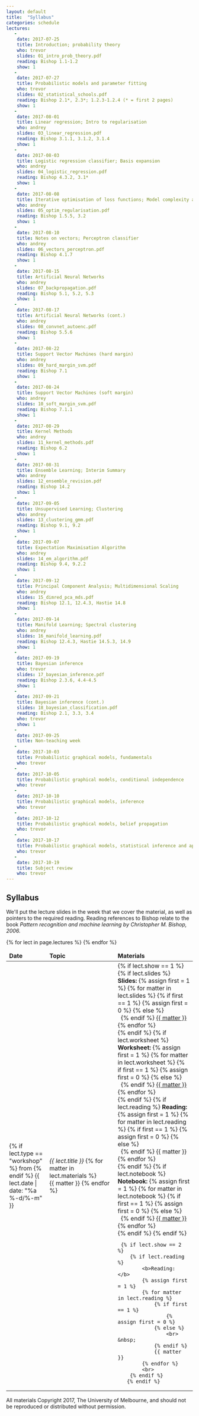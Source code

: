 ```yaml
---
layout: default
title:  "Syllabus"
categories: schedule
lectures:
   -
    date: 2017-07-25
    title: Introduction; probability theory
    who: trevor
    slides: 01_intro_prob_theory.pdf
    reading: Bishop 1.1-1.2
    show: 1
   -
    date: 2017-07-27
    title: Probabilistic models and parameter fitting
    who: trevor
    slides: 02_statistical_schools.pdf
    reading: Bishop 2.1*, 2.3*; 1.2.3-1.2.4 (* = first 2 pages)
    show: 1
   -
    date: 2017-08-01
    title: Linear regression; Intro to regularisation
    who: andrey
    slides: 03_linear_regression.pdf
    reading: Bishop 3.1.1, 3.1.2, 3.1.4
    show: 1
   -
    date: 2017-08-03
    title: Logistic regression classifier; Basis expansion
    who: andrey
    slides: 04_logistic_regression.pdf
    reading: Bishop 4.3.2, 3.1*
    show: 1
   -
    date: 2017-08-08
    title: Iterative optimisation of loss functions; Model complexity and bias-variance analysis
    who: andrey
    slides: 05_optim_regularisation.pdf
    reading: Bishop 1.5.5, 3.2
    show: 1
   -
    date: 2017-08-10
    title: Notes on vectors; Perceptron classifier
    who: andrey
    slides: 06_vectors_perceptron.pdf
    reading: Bishop 4.1.7
    show: 1
   -
    date: 2017-08-15
    title: Artificial Neural Networks
    who: andrey
    slides: 07_backpropagation.pdf
    reading: Bishop 5.1, 5.2, 5.3
    show: 1
   -
    date: 2017-08-17
    title: Artificial Neural Networks (cont.)
    who: andrey
    slides: 08_convnet_autoenc.pdf
    reading: Bishop 5.5.6
    show: 1
   -
    date: 2017-08-22
    title: Support Vector Machines (hard margin)
    who: andrey
    slides: 09_hard_margin_svm.pdf
    reading: Bishop 7.1
    show: 1
   -
    date: 2017-08-24
    title: Support Vector Machines (soft margin)
    who: andrey
    slides: 10_soft_margin_svm.pdf
    reading: Bishop 7.1.1
    show: 1
   -
    date: 2017-08-29
    title: Kernel Methods
    who: andrey
    slides: 11_kernel_methods.pdf
    reading: Bishop 6.2
    show: 1
   -
    date: 2017-08-31
    title: Ensemble Learning; Interim Summary
    who: andrey
    slides: 12_ensemble_revision.pdf
    reading: Bishop 14.2
    show: 1
   -
    date: 2017-09-05
    title: Unsupervised Learning; Clustering
    who: andrey
    slides: 13_clustering_gmm.pdf
    reading: Bishop 9.1, 9.2
    show: 1
   -
    date: 2017-09-07
    title: Expectation Maximisation Algorithm
    who: andrey
    slides: 14_em_algorithm.pdf
    reading: Bishop 9.4, 9.2.2
    show: 1
   -
    date: 2017-09-12
    title: Principal Component Analysis; Multidimensional Scaling
    who: andrey
    slides: 15_dimred_pca_mds.pdf
    reading: Bishop 12.1, 12.4.3, Hastie 14.8
    show: 1
   -
    date: 2017-09-14
    title: Manifold Learning; Spectral clustering
    who: andrey
    slides: 16_manifold_learning.pdf
    reading: Bishop 12.4.3, Hastie 14.5.3, 14.9
    show: 1
   -
    date: 2017-09-19
    title: Bayesian inference
    who: trevor
    slides: 17_bayesian_inference.pdf
    reading: Bishop 2.3.6, 4.4-4.5
    show: 1
   -
    date: 2017-09-21
    title: Bayesian inference (cont.)
    slides: 18_bayesian_classification.pdf
    reading: Bishop 2.1, 3.3, 3.4
    who: trevor
    show: 1
   -
    date: 2017-09-25
    title: Non-teaching week
   -
    date: 2017-10-03
    title: Probabilistic graphical models, fundamentals
    who: trevor
   -
    date: 2017-10-05
    title: Probabilistic graphical models, conditional independence 
    who: trevor
   -
    date: 2017-10-10
    title: Probabilistic graphical models, inference
    who: trevor
   -
    date: 2017-10-12
    title: Probabilistic graphical models, belief propagation
    who: trevor
   -
    date: 2017-10-17
    title: Probabilistic graphical models, statistical inference and applications
    who: trevor
   -
    date: 2017-10-19
    title: Subject review
    who: trevor
---
```


## Syllabus

We'll put the lecture slides in the week that we cover the material, as well as pointers to the required reading. 
Reading references to Bishop relate to the book *Pattern recognition and machine learning by Christopher M. Bishop, 2006.*
<p>

<table class="display">
<colgroup>
<col width="15%" />
<col width="35%" />
<col width="40%" />
</colgroup>
<thead>
<tr>
    <td><b>Date</b></td>
    <td><b>Topic</b></td>
    <td><b>Materials</b></td>
</tr>
</thead>
<tbody>
{% for lect in page.lectures %}
<tr>
  <td>
    {% if lect.type == "workshop" %}
        from
    {% endif %}
       {{ lect.date  | date: "%a %-d/%-m" }}
  </td>
  <td><i>{{ lect.title }}</i>
    {% for matter in lect.materials %}
    <br> {{ matter }}
    {% endfor %}
  </td>
  <td>
    {% if lect.show == 1 %}
        {% if lect.slides %}
            <b>Slides: </b>
            {% assign first = 1 %}
            {% for matter in lect.slides %}
                {% if first == 1 %}
                    {% assign first = 0 %}
                {% else %}
                    <br> &nbsp;
                {% endif %}
                <a href="slides/{{ matter }}">{{ matter }}</a>
            {% endfor %}
            <br>
        {% endif %}
        {% if lect.worksheet %}
            <b>Worksheet: </b>
            {% assign first = 1 %}
            {% for matter in lect.worksheet %}
                {% if first == 1 %}
                    {% assign first = 0 %}
                {% else %}
                    <br> &nbsp;
                {% endif %}
                <a href="workshops/{{ matter }}">{{ matter }}</a>
            {% endfor %}
            <br>
        {% endif %}
        {% if lect.reading %}
            <b>Reading: </b>
            {% assign first = 1 %}
            {% for matter in lect.reading %}
                {% if first == 1 %}
                    {% assign first = 0 %}
                {% else %}
                    <br> &nbsp;
                {% endif %}
                {{ matter }}
            {% endfor %}
            <br>
        {% endif %}
        {% if lect.notebook %}
            <b>Notebook: </b>
            {% assign first = 1 %}
            {% for matter in lect.notebook %}
                {% if first == 1 %}
                    {% assign first = 0 %}
                {% else %}
                    <br> &nbsp;
                {% endif %}
                <a href="notebooks/{{ matter }}">{{ matter }}</a>
            {% endfor %}
            <br>
        {% endif %}
    {% endif %}

     {% if lect.show == 2 %}
        {% if lect.reading %}
            <b>Reading: </b>
            {% assign first = 1 %}
            {% for matter in lect.reading %}
                {% if first == 1 %}
                    {% assign first = 0 %}
                {% else %}
                    <br> &nbsp;
                {% endif %}
                {{ matter }}
            {% endfor %}
            <br>
        {% endif %}
       {% endif %}

  </td>
</tr>
{% endfor %}
</tbody>
</table>

All materials Copyright 2017, The University of Melbourne, and should not be reproduced or distributed without permission.
